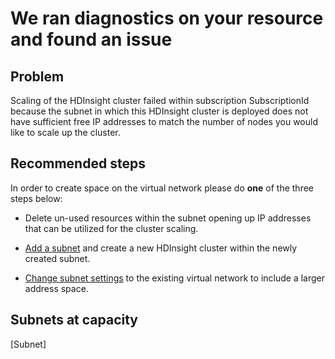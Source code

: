 <properties
    pageTitle="HDInsight failure due to full subnet"
    description="HDInsight failure due to full subnet"
    infoBubbleText="Found recent cluster failure. See details on the right."
    service="microsoft.hdinsight"
    resource="clusters"
    authors="nealbh"
    displayOrder="28"
    articleId="Hdi_fullsubnet"
    diagnosticScenario="HDInsightSubnetFullInsight"
    selfHelpType="rca"
    supportTopicIds="32511166, 32588504"
    resourceTags=""
    productPesIds="15078"
    cloudEnvironments="public"
/>

# We ran diagnostics on your resource and found an issue

## Problem

Scaling of the HDInsight cluster failed within subscription <!--$SubscriptionId-->SubscriptionId<!--/$SubscriptionId--> because the subnet in which this HDInsight cluster is deployed does not have sufficient free IP addresses to match the number of nodes you would like to scale up the cluster.

## **Recommended steps**
In order to create space on the virtual network please do **one** of the three steps below:

* Delete un-used resources within the subnet opening up IP addresses that can be utilized for the cluster scaling.

* [Add a subnet](https://docs.microsoft.com/azure/virtual-network/virtual-network-manage-subnet#add-a-subnet) and create a new HDInsight cluster within the newly created subnet.

* [Change subnet settings](https://docs.microsoft.com/azure/virtual-network/virtual-network-manage-subnet#change-subnet-settings) to the existing virtual network to include a larger address space.

## Subnets at capacity
<!--$Subnet-->[Subnet]<!--/$Subnet-->